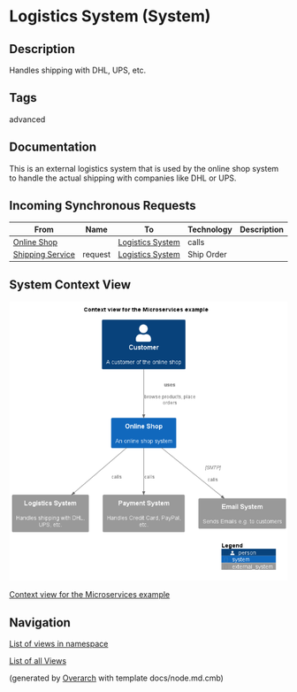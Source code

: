 
# Logistics System (System)
## Description
Handles shipping with DHL, UPS, etc.


## Tags
advanced

## Documentation
This is an external logistics system that is used by the online shop
system to handle the actual shipping with companies like DHL or UPS.
## Incoming Synchronous Requests 
| From | Name | To | Technology | Description |
|---|---|---|---|---|
| [Online Shop](../../../../software-development/architecture/example/microservices/online-shop.md) |  | [Logistics System](../../../../software-development/architecture/example/microservices/logistics-system.md) | calls |
| [Shipping Service](../../../../software-development/architecture/example/microservices/shipping-service.md) | request | [Logistics System](../../../../software-development/architecture/example/microservices/logistics-system.md) | Ship Order |

## System Context View
![Context view for the Microservices example](../../../../software-development/architecture/example/microservices/context-view.png)

[Context view for the Microservices example](../../../../software-development/architecture/example/microservices/context-view.md)


## Navigation
[List of views in namespace](./views-in-namespace.md)

[List of all Views](../../../../views.md)


(generated by [Overarch](https://github.com/soulspace-org/overarch) with template docs/node.md.cmb)
